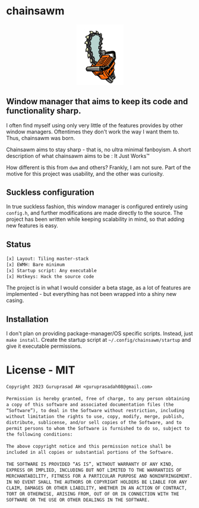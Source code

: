 # chainsawm

<div style="text-align: center;">
    <img width=25% src="logo.png">
</div>

## Window manager that aims to keep its code and functionality sharp.

I often find myself using only very little of the features provides by other window managers. Oftentimes they don't work the way I want them to. Thus, chainsawm was born.

Chainsawm aims to stay sharp - that is, no ultra minimal fanboyism. A short description of what chainsawm aims to be : It Just Works™

How different is this from ```dwm``` and others? Frankly, I am not sure. Part of the motive for this project was usability, and the other was curiosity.

## Suckless configuration
In true suckless fashion, this window manager is configured entirely using ```config.h```, and further modifications are made directly to the source. The project has been written while keeping scalability in mind, so that adding new features is easy.

## Status
    [x] Layout: Tiling master-stack
    [x] EWMH: Bare minimum
    [x] Startup script: Any executable
    [x] Hotkeys: Hack the source code
The project is in what I would consider a beta stage, as a lot of features are implemented - but everything has not been wrapped into a shiny new casing.

## Installation
I don't plan on providing package-manager/OS specific scripts. Instead, just ```make install```. Create the startup script at ```~/.config/chainsawm/startup``` and give it executable permissions.

# License - MIT
```
Copyright 2023 Guruprasad AH <guruprasadah08@gmail.com>

Permission is hereby granted, free of charge, to any person obtaining a copy of this software and associated documentation files (the “Software”), to deal in the Software without restriction, including without limitation the rights to use, copy, modify, merge, publish, distribute, sublicense, and/or sell copies of the Software, and to permit persons to whom the Software is furnished to do so, subject to the following conditions:

The above copyright notice and this permission notice shall be included in all copies or substantial portions of the Software.

THE SOFTWARE IS PROVIDED “AS IS”, WITHOUT WARRANTY OF ANY KIND, EXPRESS OR IMPLIED, INCLUDING BUT NOT LIMITED TO THE WARRANTIES OF MERCHANTABILITY, FITNESS FOR A PARTICULAR PURPOSE AND NONINFRINGEMENT. IN NO EVENT SHALL THE AUTHORS OR COPYRIGHT HOLDERS BE LIABLE FOR ANY CLAIM, DAMAGES OR OTHER LIABILITY, WHETHER IN AN ACTION OF CONTRACT, TORT OR OTHERWISE, ARISING FROM, OUT OF OR IN CONNECTION WITH THE SOFTWARE OR THE USE OR OTHER DEALINGS IN THE SOFTWARE.